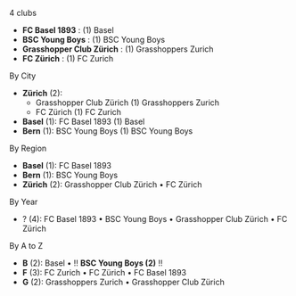 4 clubs

- **FC Basel 1893** : (1) Basel
- **BSC Young Boys** : (1) BSC Young Boys
- **Grasshopper Club Zürich** : (1) Grasshoppers Zurich
- **FC Zürich** : (1) FC Zurich




By City

- **Zürich** (2): 
  - Grasshopper Club Zürich  (1) Grasshoppers Zurich
  - FC Zürich  (1) FC Zurich
- **Basel** (1): FC Basel 1893  (1) Basel
- **Bern** (1): BSC Young Boys  (1) BSC Young Boys




By Region

- **Basel** (1):   FC Basel 1893
- **Bern** (1):   BSC Young Boys
- **Zürich** (2):   Grasshopper Club Zürich • FC Zürich




By Year

- ? (4):   FC Basel 1893 • BSC Young Boys • Grasshopper Club Zürich • FC Zürich






By A to Z

- **B** (2): Basel • !! **BSC Young Boys (2)** !!
- **F** (3): FC Zurich • FC Zürich • FC Basel 1893
- **G** (2): Grasshoppers Zurich • Grasshopper Club Zürich




